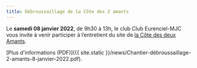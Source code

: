 ```yaml
---
title: Débroussaillage de la Côte des 2 amants
---
```

Le **samedi 08 janvier 2022**, de 9h30 à 13h, le club Club Eurenciel-MJC vous invite à venir participer à l’entretient
du site de [la Côte des deux Amants](https://osm.org/go/0BSsGIhqk-).

[Plus d'informations (PDF)]({{ site.static }}/news/Chantier-débroussaillage-2-amants-8-janvier-2022.pdf).